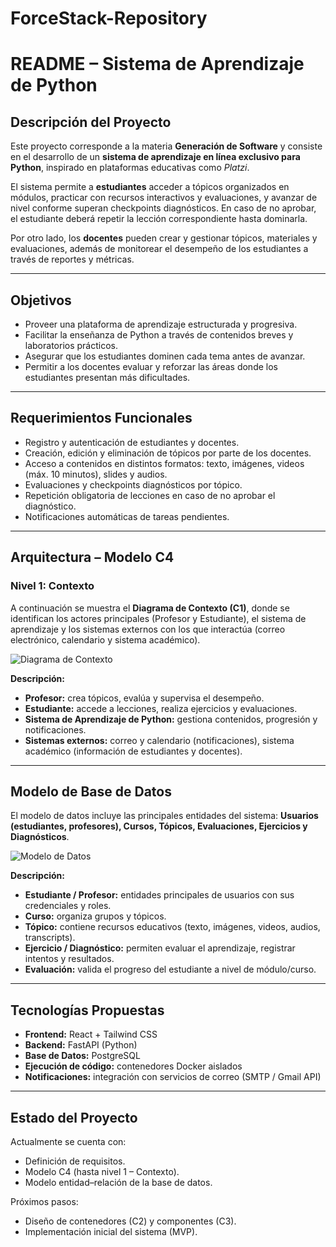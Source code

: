 # ForceStack-Repository
# README – Sistema de Aprendizaje de Python

## Descripción del Proyecto
Este proyecto corresponde a la materia **Generación de Software** y consiste en el desarrollo de un **sistema de aprendizaje en línea exclusivo para Python**, inspirado en plataformas educativas como *Platzi*.  

El sistema permite a **estudiantes** acceder a tópicos organizados en módulos, practicar con recursos interactivos y evaluaciones, y avanzar de nivel conforme superan checkpoints diagnósticos. En caso de no aprobar, el estudiante deberá repetir la lección correspondiente hasta dominarla.  

Por otro lado, los **docentes** pueden crear y gestionar tópicos, materiales y evaluaciones, además de monitorear el desempeño de los estudiantes a través de reportes y métricas.

---

## Objetivos
- Proveer una plataforma de aprendizaje estructurada y progresiva.  
- Facilitar la enseñanza de Python a través de contenidos breves y laboratorios prácticos.  
- Asegurar que los estudiantes dominen cada tema antes de avanzar.  
- Permitir a los docentes evaluar y reforzar las áreas donde los estudiantes presentan más dificultades.  

---

## Requerimientos Funcionales
- Registro y autenticación de estudiantes y docentes.  
- Creación, edición y eliminación de tópicos por parte de los docentes.  
- Acceso a contenidos en distintos formatos: texto, imágenes, videos (máx. 10 minutos), slides y audios.  
- Evaluaciones y checkpoints diagnósticos por tópico.  
- Repetición obligatoria de lecciones en caso de no aprobar el diagnóstico.  
- Notificaciones automáticas de tareas pendientes.  

---

## Arquitectura – Modelo C4

### Nivel 1: Contexto
A continuación se muestra el **Diagrama de Contexto (C1)**, donde se identifican los actores principales (Profesor y Estudiante), el sistema de aprendizaje y los sistemas externos con los que interactúa (correo electrónico, calendario y sistema académico).  

  
![Diagrama de Contexto](docs/imagenes/contexto.png)

**Descripción:**  
- **Profesor:** crea tópicos, evalúa y supervisa el desempeño.  
- **Estudiante:** accede a lecciones, realiza ejercicios y evaluaciones.  
- **Sistema de Aprendizaje de Python:** gestiona contenidos, progresión y notificaciones.  
- **Sistemas externos:** correo y calendario (notificaciones), sistema académico (información de estudiantes y docentes).  

---

## Modelo de Base de Datos
El modelo de datos incluye las principales entidades del sistema: **Usuarios (estudiantes, profesores), Cursos, Tópicos, Evaluaciones, Ejercicios y Diagnósticos**.  
 
![Modelo de Datos](docs/imagenes/bd.jpeg)  

**Descripción:**  
- **Estudiante / Profesor:** entidades principales de usuarios con sus credenciales y roles.  
- **Curso:** organiza grupos y tópicos.  
- **Tópico:** contiene recursos educativos (texto, imágenes, videos, audios, transcripts).  
- **Ejercicio / Diagnóstico:** permiten evaluar el aprendizaje, registrar intentos y resultados.  
- **Evaluación:** valida el progreso del estudiante a nivel de módulo/curso.  

---

## Tecnologías Propuestas
- **Frontend:** React + Tailwind CSS  
- **Backend:** FastAPI (Python)  
- **Base de Datos:** PostgreSQL  
- **Ejecución de código:** contenedores Docker aislados  
- **Notificaciones:** integración con servicios de correo (SMTP / Gmail API)  

---

## Estado del Proyecto
Actualmente se cuenta con:  
- Definición de requisitos.  
- Modelo C4 (hasta nivel 1 – Contexto).  
- Modelo entidad–relación de la base de datos.  

Próximos pasos:  
- Diseño de contenedores (C2) y componentes (C3).  
- Implementación inicial del sistema (MVP).  
